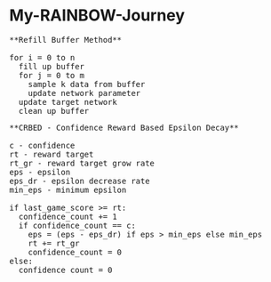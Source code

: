 # My-RAINBOW-Journey
<pre>
**Refill Buffer Method**

for i = 0 to n
  fill up buffer
  for j = 0 to m
    sample k data from buffer
    update network parameter
  update target network
  clean up buffer
</pre>

<pre>
**CRBED - Confidence Reward Based Epsilon Decay**

c - confidence
rt - reward target
rt_gr - reward target grow rate
eps - epsilon
eps_dr - epsilon decrease rate
min_eps - minimum epsilon

if last_game_score >= rt:
  confidence_count += 1
  if confidence_count == c:
    eps = (eps - eps_dr) if eps > min_eps else min_eps 
    rt += rt_gr
    confidence_count = 0
else:
  confidence_count = 0
</pre>
